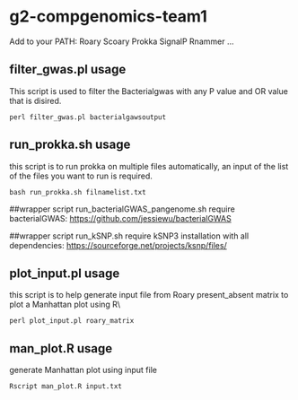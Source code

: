 # g2-compgenomics-team1

Add to your PATH:
Roary
Scoary
Prokka
SignalP
Rnammer
...

## filter_gwas.pl usage
This script is used to filter the Bacterialgwas with any P value and OR value that is disired.

`perl filter_gwas.pl bacterialgawsoutput`

## run_prokka.sh usage
this script is to run prokka on multiple files automatically, an input of the list of the files you want to run is required.

`bash run_prokka.sh filnamelist.txt`

##wrapper script run_bacterialGWAS_pangenome.sh
require bacterialGWAS: https://github.com/jessiewu/bacterialGWAS

##wrapper script run_kSNP.sh
require kSNP3 installation with all dependencies: https://sourceforge.net/projects/ksnp/files/

## plot_input.pl usage
this script is to help generate input file from Roary present_absent matrix to plot a Manhattan plot using R\

`perl plot_input.pl roary_matrix`

## man_plot.R usage
generate Manhattan plot using input file

`Rscript man_plot.R input.txt`
